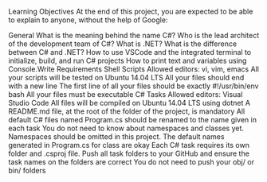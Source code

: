Learning Objectives
At the end of this project, you are expected to be able to explain to anyone, without the help of Google:

General
What is the meaning behind the name C#?
Who is the lead architect of the development team of C#?
What is .NET?
What is the difference between C# and .NET?
How to use VSCode and the integrated terminal to initialize, build, and run C# projects
How to print text and variables using Console.Write
Requirements
Shell Scripts
Allowed editors: vi, vim, emacs
All your scripts will be tested on Ubuntu 14.04 LTS
All your files should end with a new line
The first line of all your files should be exactly #!/usr/bin/env bash
All your files must be executable
C# Tasks
Allowed editors: Visual Studio Code
All files will be compiled on Ubuntu 14.04 LTS using dotnet
A README.md file, at the root of the folder of the project, is mandatory
All default C# files named Program.cs should be renamed to the name given in each task
You do not need to know about namespaces and classes yet. Namespaces should be omitted in this project. The default names generated in Program.cs for class are okay
Each C# task requires its own folder and .csproj file. Push all task folders to your GitHub and ensure the task names on the folders are correct
You do not need to push your obj/ or bin/ folders